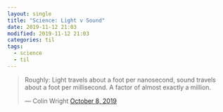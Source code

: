 ```yaml
---
layout: single
title: "Science: Light v Sound"
date: 2019-11-12 21:03
modified: 2019-11-12 21:03
categories: til
tags:
  - science
  - til
---
```


<blockquote class="twitter-tweet">
<p lang="en" dir="ltr">
Roughly: Light travels about a foot per nanosecond,
sound travels about a foot per millisecond.
A factor of almost exactly a million.
</p>&mdash; Colin Wright
<a href="https://twitter.com/ColinTheMathmo/status/1181486921450692608?ref_src=twsrc%5Etfw">October 8, 2019</a>
</blockquote>
<script async src="https://platform.twitter.com/widgets.js" charset="utf-8"></script>
